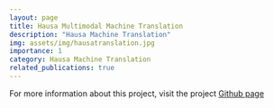 ```yaml
---
layout: page
title: Hausa Multimodal Machine Translation
description: "Hausa Machine Translation"
img: assets/img/hausatranslation.jpg
importance: 1
category: Hausa Machine Translation
related_publications: true
---
```


For more information about this project, visit the project [Github page](https://github.com/hausanlp/HausaVisualGenome)